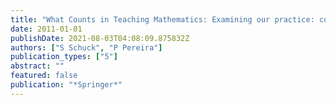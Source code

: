 ```yaml
---
title: "What Counts in Teaching Mathematics: Examining our practice: conflicts, dilemmas and incongruities"
date: 2011-01-01
publishDate: 2021-08-03T04:08:09.875832Z
authors: ["S Schuck", "P Pereira"]
publication_types: ["5"]
abstract: ""
featured: false
publication: "*Springer*"
---
```


